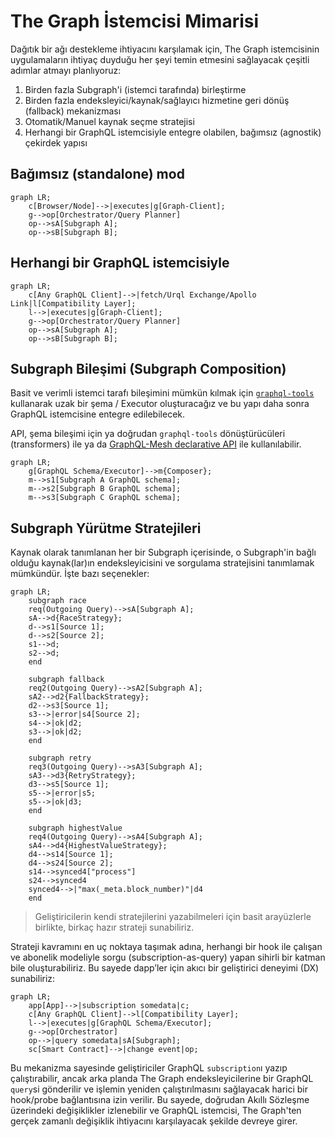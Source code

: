 # The Graph İstemcisi Mimarisi

Dağıtık bir ağı destekleme ihtiyacını karşılamak için, The Graph istemcisinin uygulamaların ihtiyaç duyduğu her şeyi temin etmesini sağlayacak çeşitli adımlar atmayı planlıyoruz:

1. Birden fazla Subgraph'i (istemci tarafında) birleştirme
2. Birden fazla endeksleyici/kaynak/sağlayıcı hizmetine geri dönüş (fallback) mekanizması
3. Otomatik/Manuel kaynak seçme stratejisi
4. Herhangi bir GraphQL istemcisiyle entegre olabilen, bağımsız (agnostik) çekirdek yapısı

## Bağımsız (standalone) mod

```mermaid
graph LR;
    c[Browser/Node]-->|executes|g[Graph-Client];
    g-->op[Orchestrator/Query Planner]
    op-->sA[Subgraph A];
    op-->sB[Subgraph B];
```

## Herhangi bir GraphQL istemcisiyle

```mermaid
graph LR;
    c[Any GraphQL Client]-->|fetch/Urql Exchange/Apollo Link|l[Compatibility Layer];
    l-->|executes|g[Graph-Client];
    g-->op[Orchestrator/Query Planner]
    op-->sA[Subgraph A];
    op-->sB[Subgraph B];
```

## Subgraph Bileşimi (Subgraph Composition)

Basit ve verimli istemci tarafı bileşimini mümkün kılmak için [`graphql-tools`](https://graphql-tools.com) kullanarak uzak bir şema / Executor oluşturacağız ve bu yapı daha sonra GraphQL istemcisine entegre edilebilecek.

API, şema bileşimi için ya doğrudan `graphql-tools` dönüştürücüleri (transformers) ile ya da [GraphQL-Mesh declarative API](https://graphql-mesh.com/docs/transforms/transforms-introduction) ile kullanılabilir.

```mermaid
graph LR;
    g[GraphQL Schema/Executor]-->m{Composer};
    m-->s1[Subgraph A GraphQL schema];
    m-->s2[Subgraph B GraphQL schema];
    m-->s3[Subgraph C GraphQL schema];
```

## Subgraph Yürütme Stratejileri

Kaynak olarak tanımlanan her bir Subgraph içerisinde, o Subgraph'in bağlı olduğu kaynak(lar)ın endeksleyicisini ve sorgulama stratejisini tanımlamak mümkündür. İşte bazı seçenekler:

```mermaid
graph LR;
    subgraph race
    req(Outgoing Query)-->sA[Subgraph A];
    sA-->d{RaceStrategy};
    d-->s1[Source 1];
    d-->s2[Source 2];
    s1-->d;
    s2-->d;
    end

    subgraph fallback
    req2(Outgoing Query)-->sA2[Subgraph A];
    sA2-->d2{FallbackStrategy};
    d2-->s3[Source 1];
    s3-->|error|s4[Source 2];
    s4-->|ok|d2;
    s3-->|ok|d2;
    end

    subgraph retry
    req3(Outgoing Query)-->sA3[Subgraph A];
    sA3-->d3{RetryStrategy};
    d3-->s5[Source 1];
    s5-->|error|s5;
    s5-->|ok|d3;
    end

    subgraph highestValue
    req4(Outgoing Query)-->sA4[Subgraph A];
    sA4-->d4{HighestValueStrategy};
    d4-->s14[Source 1];
    d4-->s24[Source 2];
    s14-->synced4["process"]
    s24-->synced4
    synced4-->|"max(_meta.block_number)"|d4
    end
```

> Geliştiricilerin kendi stratejilerini yazabilmeleri için basit arayüzlerle birlikte, birkaç hazır strateji sunabiliriz.

Strateji kavramını en uç noktaya taşımak adına, herhangi bir hook ile çalışan ve abonelik modeliyle sorgu (subscription-as-query) yapan sihirli bir katman bile oluşturabiliriz. Bu sayede dapp’ler için akıcı bir geliştirici deneyimi (DX) sunabiliriz:

```mermaid
graph LR;
    app[App]-->|subscription somedata|c;
    c[Any GraphQL Client]-->l[Compatibility Layer];
    l-->|executes|g[GraphQL Schema/Executor];
    g-->op[Orchestrator]
    op-->|query somedata|sA[Subgraph];
    sc[Smart Contract]-->|change event|op;
```

Bu mekanizma sayesinde geliştiriciler GraphQL `subscription`ı yazıp çalıştırabilir, ancak arka planda The Graph endeksleyicilerine bir GraphQL `query`si gönderilir ve işlemin yeniden çalıştırılmasını sağlayacak harici bir hook/probe bağlantısına izin verilir. Bu sayede, doğrudan Akıllı Sözleşme üzerindeki değişiklikler izlenebilir ve GraphQL istemcisi, The Graph'ten gerçek zamanlı değişiklik ihtiyacını karşılayacak şekilde devreye girer.
